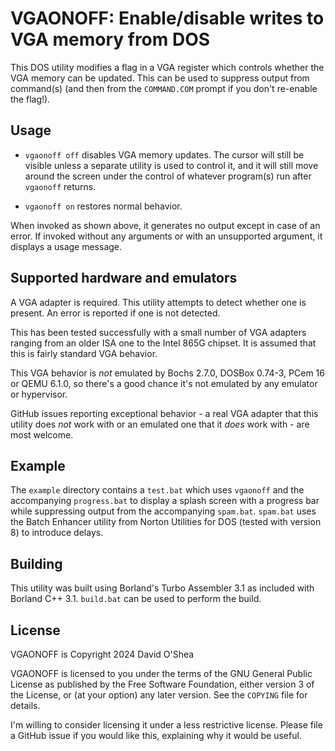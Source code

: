 VGAONOFF: Enable/disable writes to VGA memory from DOS
======================================================

This DOS utility modifies a flag in a VGA register which controls
whether the VGA memory can be updated.  This can be used to suppress
output from command(s) (and then from the `COMMAND.COM` prompt if you
don't re-enable the flag!).


Usage
-----

* `vgaonoff off` disables VGA memory updates.  The cursor will still
  be visible unless a separate utility is used to control it, and it
  will still move around the screen under the control of whatever
  program(s) run after `vgaonoff` returns.

* `vgaonoff on` restores normal behavior.

When invoked as shown above, it generates no output except in case of
an error.  If invoked without any arguments or with an unsupported
argument, it displays a usage message.


Supported hardware and emulators
--------------------------------

A VGA adapter is required.  This utility attempts to detect whether
one is present.  An error is reported if one is not detected.

This has been tested successfully with a small number of VGA adapters
ranging from an older ISA one to the Intel 865G chipset.  It is
assumed that this is fairly standard VGA behavior.

This VGA behavior is _not_ emulated by Bochs 2.7.0, DOSBox 0.74-3,
PCem 16 or QEMU 6.1.0, so there's a good chance it's not emulated by
any emulator or hypervisor.

GitHub issues reporting exceptional behavior - a real VGA adapter that
this utility does _not_ work with or an emulated one that it _does_
work with - are most welcome.


Example
-------

The `example` directory contains a `test.bat` which uses `vgaonoff`
and the accompanying `progress.bat` to display a splash screen with a
progress bar while suppressing output from the accompanying
`spam.bat`.  `spam.bat` uses the Batch Enhancer utility from Norton
Utilities for DOS (tested with version 8) to introduce delays.


Building
--------

This utility was built using Borland's Turbo Assembler 3.1 as included
with Borland C++ 3.1.  `build.bat` can be used to perform the build.


License
-------

VGAONOFF is Copyright 2024 David O'Shea

VGAONOFF is licensed to you under the terms of the GNU General
Public License as published by the Free Software Foundation, either
version 3 of the License, or (at your option) any later version.  See
the `COPYING` file for details.

I'm willing to consider licensing it under a less restrictive license.
Please file a GitHub issue if you would like this, explaining why it
would be useful.
